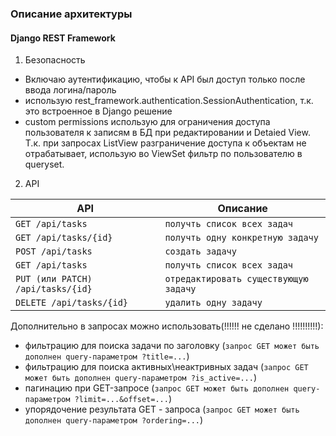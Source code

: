 ### Описание архитектуры ###
#### Django REST Framework ####
1. Безопасность
- Включаю аутентификацию, чтобы к API был доступ только после ввода логина/пароль
- использую rest_framework.authentication.SessionAuthentication, т.к. это встроенное в Django решение
- custom permissions использую для ограничения доступа пользователя к записям в БД при редактировании и Detaied View. Т.к. при запросах ListView разграничение доступа к объектам не отрабатывает, использую во ViewSet фильтр по пользователю в queryset.
2. API

| API | Описание |
| ------ | ------ |
| `GET /api/tasks` | `получть список всех задач` |
| `GET /api/tasks/{id}` | `получть одну конкретную задачу` |
| `POST /api/tasks` | `создать задачу` |
| `GET /api/tasks` | `получть список всех задач` |
| `PUT (или PATCH) /api/tasks/{id}` | `отредактировать существующую задачу` |
| `DELETE /api/tasks/{id}` | `удалить одну задачу` |
Дополнительно в запросах можно использовать(!!!!!! не сделано !!!!!!!!!!):
-   фильтрацию для поиска задачи по заголовку (`запрос GET может быть дополнен query-параметром ?title=...`)
-   фильтрацию для поиска активных\неактривных задач (`запрос GET может быть дополнен query-параметром ?is_active=...`)
-   пагинацию при GET-запросе (`запрос GET может быть дополнен query-параметром ?limit=...&offset=...`)
-   упорядочение результата GET - запроса (`запрос GET может быть дополнен query-параметром ?ordering=...`)